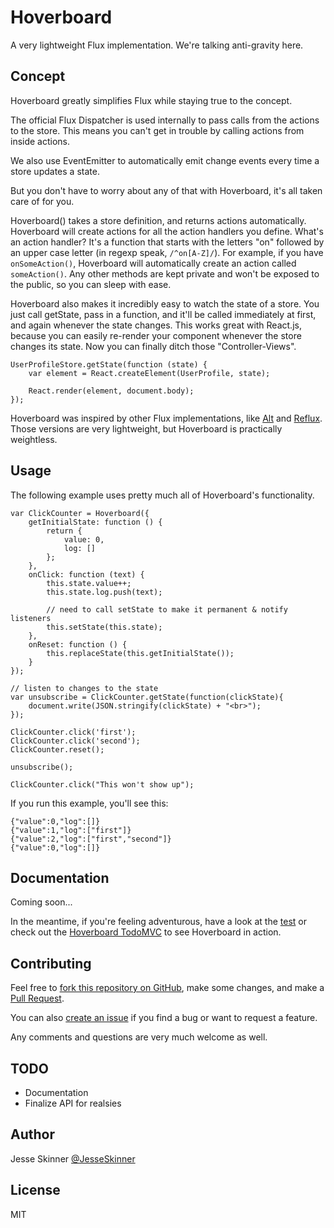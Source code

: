 # Hoverboard

A very lightweight Flux implementation. We're talking anti-gravity here.


## Concept

Hoverboard greatly simplifies Flux while staying true to the concept.

The official Flux Dispatcher is used internally to pass calls from the actions to the store. This means you can't get in trouble by calling actions from inside actions.

We also use EventEmitter to automatically emit change events every time a store updates a state.

But you don't have to worry about any of that with Hoverboard, it's all taken care of for you.

Hoverboard() takes a store definition, and returns actions automatically. Hoverboard will create actions for all the action handlers you define. What's an action handler? It's a function that starts with the letters "on" followed by an upper case letter (in regexp speak, `/^on[A-Z]/`). For example, if you have `onSomeAction()`, Hoverboard will automatically create an action called `someAction()`. Any other methods are kept private and won't be exposed to the public, so you can sleep with ease.

Hoverboard also makes it incredibly easy to watch the state of a store. You just call getState, pass in a function, and it'll be called immediately at first, and again whenever the state changes. This works great with React.js, because you can easily re-render your component whenever the store changes its state. Now you can finally ditch those "Controller-Views".

	UserProfileStore.getState(function (state) {
		var element = React.createElement(UserProfile, state);

		React.render(element, document.body);
	});

Hoverboard was inspired by other Flux implementations, like [Alt](https://github.com/goatslacker/alt) and [Reflux](https://github.com/spoike/refluxjs). Those versions are very lightweight, but Hoverboard is practically weightless.

## Usage

The following example uses pretty much all of Hoverboard's functionality.

	var ClickCounter = Hoverboard({
		getInitialState: function () {
			return {
				value: 0,
				log: []
			};
		},
		onClick: function (text) {
			this.state.value++;
			this.state.log.push(text);

			// need to call setState to make it permanent & notify listeners
			this.setState(this.state);
		},
		onReset: function () {
			this.replaceState(this.getInitialState());
		}
	});

	// listen to changes to the state
	var unsubscribe = ClickCounter.getState(function(clickState){
		document.write(JSON.stringify(clickState) + "<br>");
	});

	ClickCounter.click('first');
	ClickCounter.click('second');
	ClickCounter.reset();

	unsubscribe();

	ClickCounter.click("This won't show up");

If you run this example, you'll see this:

	{"value":0,"log":[]}
	{"value":1,"log":["first"]}
	{"value":2,"log":["first","second"]}
	{"value":0,"log":[]}


## Documentation

Coming soon...

In the meantime, if you're feeling adventurous, have a look at the [test](https://github.com/jesseskinner/hoverboard/blob/master/test/test.js) or check out the [Hoverboard TodoMVC](http://github.com/jesseskinner/hoverboard-todomvc/) to see Hoverboard in action.


## Contributing

Feel free to [fork this repository on GitHub](https://github.com/jesseskinner/hoverboard/fork), make some changes, and make a [Pull Request](https://github.com/jesseskinner/hoverboard/pulls).

You can also [create an issue](https://github.com/jesseskinner/hoverboard/issues) if you find a bug or want to request a feature.

Any comments and questions are very much welcome as well.


## TODO

- Documentation
- Finalize API for realsies


## Author

Jesse Skinner [@JesseSkinner](http://twitter.com/JesseSkinner)


## License

MIT